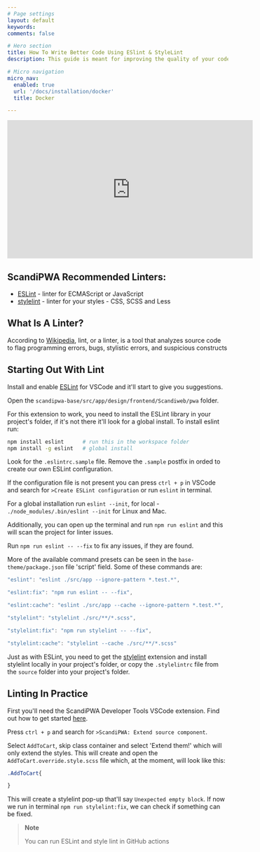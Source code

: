 ```yaml
---
# Page settings
layout: default
keywords:
comments: false

# Hero section
title: How To Write Better Code Using ESlint & StyleLint
description: This guide is meant for improving the quality of your code using ESlint & StyleLint.

# Micro navigation
micro_nav:
  enabled: true
  url: '/docs/installation/docker'
  title: Docker

---
```


<div class="video">
    <iframe width="560" height="315" src="https://www.youtube.com/embed/3nO6m4zDnqs" frameborder="0" allow="accelerometer; autoplay; encrypted-media; gyroscope; picture-in-picture" allowfullscreen></iframe>
</div>

## ScandiPWA Recommended Linters:
- [ESLint](https://marketplace.visualstudio.com/items?itemName=dbaeumer.vscode-eslint) - linter for ECMAScript or JavaScript
- [stylelint](https://marketplace.visualstudio.com/items?itemName=stylelint.vscode-stylelint) - linter for your styles - CSS, SCSS and Less

## What Is A Linter?
According to [Wikipedia](https://en.wikipedia.org/wiki/Lint_(software)), lint, or a linter, is a tool that analyzes source code to flag programming errors, bugs, stylistic errors, and suspicious constructs

## Starting Out With Lint
Install and enable [ESLint](https://marketplace.visualstudio.com/items?itemName=dbaeumer.vscode-eslint) for VSCode and it'll start to give you suggestions. 

Open the `scandipwa-base/src/app/design/frontend/Scandiweb/pwa` folder.

For this extension to work, you need to install the ESLint library in your project's folder, if it's not there it'll look for a global install. To install eslint run:
```bash
npm install eslint      # run this in the workspace folder
npm install -g eslint   # global install
```
Look for the `.eslintrc.sample` file. Remove the `.sample` postfix in orded to create our own ESLint configuration.

If the configuration file is not present you can press `ctrl + p` in VSCode and search for `>Create ESLint configuration` or run `eslint` in terminal.

For a global installation run `eslint --init`, for local - `./node_modules/.bin/eslint --init` for Linux and Mac.

Additionally, you can open up the terminal and run `npm run eslint` and this will scan the project for linter issues.

Run `npm run eslint -- --fix` to fix any issues, if they are found.

More of the available command presets can be seen in the `base-theme/package.json` file 'script' field. Some of these commands are:
```js
"eslint": "eslint ./src/app --ignore-pattern *.test.*",

"eslint:fix": "npm run eslint -- --fix",

"eslint:cache": "eslint ./src/app --cache --ignore-pattern *.test.*",

"stylelint": "stylelint ./src/**/*.scss",

"stylelint:fix": "npm run stylelint -- --fix",

"stylelint:cache": "stylelint --cache ./src/**/*.scss"
```

Just as with ESLint, you need to get the [stylelint](https://marketplace.visualstudio.com/items?itemName=stylelint.vscode-stylelint) extension and install stylelint locally in your project's folder, or copy the `.stylelintrc` file from the `source` folder into your project's folder.

## Linting In Practice
First you'll need the ScandiPWA Developer Tools VSCode extension. Find out how to get started [here](https://docs.scandipwa.com/docs/vsc-extensions.html). 

Press `ctrl + p` and search for `>ScandiPWA: Extend source component`.

Select `AddToCart`, skip class container and select 'Extend them!' which will only extend the styles. This will create and open the `AddToCart.override.style.scss` file which, at the moment, will look like this:
```scss
.AddToCart{

}
```
This will create a stylelint pop-up that'll say `Unexpected empty block`. If now we run in terminal `npm run stylelint:fix`, we can check if something can be fixed.

> **Note**
>
> You can run ESLint and style lint in GitHub actions

